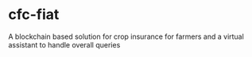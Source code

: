 # cfc-fiat
A blockchain based solution for crop insurance for farmers and a virtual assistant to handle overall queries
